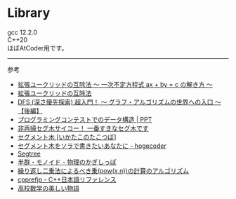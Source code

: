 # Library
gcc 12.2.0  
C++20  
ほぼAtCoder用です。  
***
参考
- [拡張ユークリッドの互除法 〜 一次不定方程式 ax + by = c の解き方 〜](https://qiita.com/drken/items/b97ff231e43bce50199a)
- [拡張ユークリッドの互除法](https://algo-logic.info/extend-gcd/)
- [DFS (深さ優先探索) 超入門！ 〜 グラフ・アルゴリズムの世界への入口 〜【後編】](https://qiita.com/drken/items/a803d4fc4a727e02f7ba)
- [プログラミングコンテストでのデータ構造 | PPT](https://www.slideshare.net/iwiwi/ss-3578491)
- [非再帰セグ木サイコー！ 一番すきなセグ木です](https://hcpc-hokudai.github.io/archive/structure_segtree_001.pdf)
- [セグメント木 [いかたこのたこつぼ]](https://ikatakos.com/pot/programming_algorithm/data_structure/segment_tree)
- [セグメント木をソラで書きたいあなたに - hogecoder](https://tsutaj.hatenablog.com/entry/2017/03/29/204841)
- [Segtree](https://atcoder.github.io/ac-library/document_ja/segtree.html)
- [半群・モノイド - 物理のかぎしっぽ](https://hooktail.sub.jp/algebra/Semigroup/)
- [繰り返し二乗法によるべき乗(pow(x,n))の計算のアルゴリズム](https://algo-logic.info/calc-pow/)
- [cpprefjp - C++日本語リファレンス](https://cpprefjp.github.io)
- [高校数学の美しい物語](https://manabitimes.jp/math)